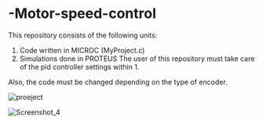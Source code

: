 # -Motor-speed-control
 This repository consists of the following units:

1. Code written in MICROC (MyProject.c)
2. Simulations done in PROTEUS
The user of this repository must take care of the pid controller settings within 1.

Also, the code must be changed depending on the type of  encoder.

![proeject](https://user-images.githubusercontent.com/100707842/207294738-998cf032-65bd-41b7-bcb4-0f0531e99687.jpg)



![Screenshot_4](https://user-images.githubusercontent.com/100707842/207296521-e5ee6d16-a4a0-4737-bc9b-dc1a17286af7.jpg)

